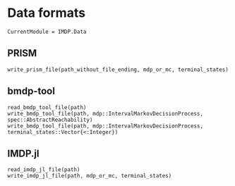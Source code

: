 # Data formats

```@meta
CurrentModule = IMDP.Data
```

## PRISM
```@docs
write_prism_file(path_without_file_ending, mdp_or_mc, terminal_states)
```

## bmdp-tool
```@docs
read_bmdp_tool_file(path)
write_bmdp_tool_file(path, mdp::IntervalMarkovDecisionProcess, spec::AbstractReachability)
write_bmdp_tool_file(path, mdp::IntervalMarkovDecisionProcess, terminal_states::Vector{<:Integer})
```

## IMDP.jl
```@docs
read_imdp_jl_file(path)
write_imdp_jl_file(path, mdp_or_mc, terminal_states)
```